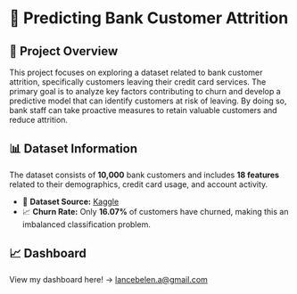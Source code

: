
<h1>🏦 Predicting Bank Customer Attrition</h1>

<h2>📌 Project Overview</h2>
<p>This project focuses on exploring a dataset related to bank customer attrition, specifically customers leaving their credit card services. The primary goal is to analyze key factors contributing to churn and develop a predictive model that can identify customers at risk of leaving. By doing so, bank staff can take proactive measures to retain valuable customers and reduce attrition.</p>

<h2>📊 Dataset Information</h2>
<p>The dataset consists of <strong>10,000</strong> bank customers and includes <strong>18 features</strong> related to their demographics, credit card usage, and account activity.</p>
<ul>
    <li>🔗 <strong>Dataset Source:</strong> <a href="https://www.kaggle.com/datasets/whenamancodes/credit-card-customers-prediction">Kaggle</a></li>
    <li>📈 <strong>Churn Rate:</strong> Only <strong>16.07%</strong> of customers have churned, making this an imbalanced classification problem.</li>
</ul>

<h2>📈 Dashboard</h2>
<p>View my dashboard here! -> <a href="https://public.tableau.com/app/profile/lance.belen/viz/BankCustomerAttrition_17394423046190/Dashboard1>Tableau</a></p>ß

<h2>🗂 Data Dictionary</h2>
<table>
    <tr>
        <th>Feature</th>
        <th>Description</th>
    </tr>
    <tr><td><strong>CLIENTNUM</strong></td><td>Unique identifier for the customer holding the account</td></tr>
    <tr><td><strong>Attrition_Flag</strong></td><td>1 = Account closed, 0 = Active account</td></tr>
    <tr><td><strong>Customer_Age</strong></td><td>Age of the customer in years</td></tr>
    <tr><td><strong>Gender</strong></td><td>M = Male, F = Female</td></tr>
    <tr><td><strong>Dependent_count</strong></td><td>Number of dependents</td></tr>
    <tr><td><strong>Education_Level</strong></td><td>Educational qualification (e.g., High School, College Graduate)</td></tr>
    <tr><td><strong>Marital_Status</strong></td><td>Married, Single, Divorced, Unknown</td></tr>
    <tr><td><strong>Income_Category</strong></td><td>Annual income category (&lt; $40K, $40K-$60K, etc.)</td></tr>
    <tr><td><strong>Card_Category</strong></td><td>Credit card type (Blue, Silver, Gold, Platinum)</td></tr>
    <tr><td><strong>Months_on_book</strong></td><td>Relationship duration with the bank (in months)</td></tr>
    <tr><td><strong>Total_Relationship_count</strong></td><td>Total number of products held by the customer</td></tr>
    <tr><td><strong>Months_Inactive_12_mon</strong></td><td>Months inactive in the last 12 months</td></tr>
    <tr><td><strong>Contacts_Count_12_mon</strong></td><td>Number of contacts in the last 12 months</td></tr>
    <tr><td><strong>Credit_Limit</strong></td><td>Credit limit on the card</td></tr>
    <tr><td><strong>Total_Revolving_Bal</strong></td><td>Total revolving balance on the card</td></tr>
    <tr><td><strong>Avg_Open_To_Buy</strong></td><td>Available credit line (average of last 12 months)</td></tr>
    <tr><td><strong>Total_Amt_Chng_Q4_Q1</strong></td><td>Change in transaction amount (Q4 over Q1)</td></tr>
    <tr><td><strong>Total_Trans_Amt</strong></td><td>Total transaction amount in the last 12 months</td></tr>
    <tr><td><strong>Total_Trans_Ct</strong></td><td>Total transaction count in the last 12 months</td></tr>
    <tr><td><strong>Total_Ct_Chng_Q4_Q1</strong></td><td>Change in transaction count (Q4 over Q1)</td></tr>
    <tr><td><strong>Avg_Utilization_Ratio</strong></td><td>Average card utilization ratio</td></tr>
</table>

<h2>🏗 Project Goals</h2>
<ul>
    <li>✔️ Perform exploratory data analysis (EDA) to understand patterns in customer churn.</li>
    <li>✔️ Handle data imbalance using techniques such as oversampling/undersampling or weighted loss functions.</li>
    <li>✔️ Train and evaluate different machine learning models to predict customer attrition.</li>
    <li>✔️ Deploy the best-performing model for real-world use.</li>
</ul>

<h2>🛠 Tech Stack</h2>
<ul>
    <li><strong>Programming Language:</strong> Python 🐍</li>
    <li><strong>Libraries:</strong> Pandas, NumPy, Scikit-Learn, XGBoost, Matplotlib, Seaborn</li>
    <li><strong>Machine Learning Models:</strong></li>
</ul>

<h2>📌 Future Improvements</h2>
<ul>
    <li>🔹 Feature engineering to improve model accuracy.</li>
    <li>🔹 Hyperparameter tuning for better generalization.</li>
    <li>🔹 Deployment as a web application or API.</li>
</ul>

<hr>
<p>🔍 <strong>Author:</strong> Lance Belen</p>
<p>📬 <strong>Contact:</strong> <a href="mailto:lancebelen.a@gmail.com">lancebelen.a@gmail.com</a></p>
